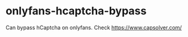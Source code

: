 # onlyfans-hcaptcha-bypass
Can bypass hCaptcha on onlyfans. Check https://www.capsolver.com/ 




































